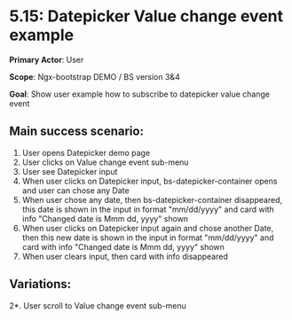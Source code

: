5.15: Datepicker Value change event example
==========================================
**Primary Actor**: User

**Scope**: Ngx-bootstrap DEMO / BS version 3&4

**Goal**: Show user example how to subscribe to datepicker value change event

Main success scenario:
----------------------
1. User opens Datepicker demo page
2. User clicks on Value change event sub-menu
3. User see Datepicker input
4. When user clicks on Datepicker input, bs-datepicker-container opens and user can chose any Date
5. When user chose any date, then bs-datepicker-container disappeared, this date is shown in the input in format "mm/dd/yyyy" and card with info "Changed date is Mmm dd, yyyy" shown
6. When user clicks on Datepicker input again and chose another Date, then this new date is shown in the input in format "mm/dd/yyyy" and card with info "Changed date is Mmm dd, yyyy" shown
7. When user clears input, then card with info disappeared

Variations:
-----------
2*. User scroll to Value change event sub-menu
